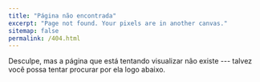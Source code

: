 ```yaml
---
title: "Página não encontrada"
excerpt: "Page not found. Your pixels are in another canvas."
sitemap: false
permalink: /404.html
---
```


Desculpe, mas a página que está tentando visualizar não existe --- talvez você possa tentar procurar por ela logo abaixo.

<script>
  var GOOG_FIXURL_LANG = 'pt_BR';
  var GOOG_FIXURL_SITE = '{{ site.url }}'
</script>
<script src="https://linkhelp.clients.google.com/tbproxy/lh/wm/fixurl.js">
</script>
